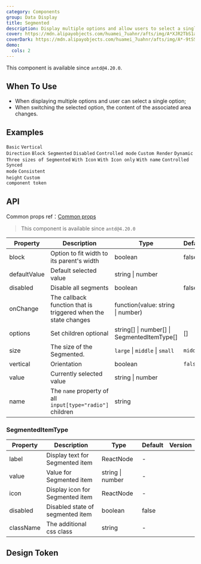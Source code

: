 ```yaml
---
category: Components
group: Data Display
title: Segmented
description: Display multiple options and allow users to select a single option.
cover: https://mdn.alipayobjects.com/huamei_7uahnr/afts/img/A*XJR2TbS1aaQAAAAAAAAAAAAADrJ8AQ/original
coverDark: https://mdn.alipayobjects.com/huamei_7uahnr/afts/img/A*-9tSSoO_MkIAAAAAAAAAAAAADrJ8AQ/original
demo:
  cols: 2
---
```


This component is available since `antd@4.20.0`.

## When To Use

- When displaying multiple options and user can select a single option;
- When switching the selected option, the content of the associated area changes.

## Examples

<!-- prettier-ignore -->
<code src="./demo/basic.tsx">Basic</code>
<code src="./demo/vertical.tsx" version="5.21.0">Vertical Direction</code>
<code src="./demo/block.tsx">Block Segmented</code>
<code src="./demo/disabled.tsx">Disabled</code>
<code src="./demo/controlled.tsx">Controlled mode</code>
<code src="./demo/custom.tsx">Custom Render</code>
<code src="./demo/dynamic.tsx">Dynamic</code>
<code src="./demo/size.tsx">Three sizes of Segmented</code>
<code src="./demo/with-icon.tsx">With Icon</code>
<code src="./demo/icon-only.tsx">With Icon only</code>
<code src="./demo/with-name.tsx" version="5.23.0">With name</code>
<code src="./demo/controlled-two.tsx" debug>Controlled Synced mode</code>
<code src="./demo/size-consistent.tsx" debug>Consistent height</code>
<code src="./demo/componentToken.tsx" debug>Custom component token</code>

## API

Common props ref：[Common props](/docs/react/common-props)

> This component is available since `antd@4.20.0`

| Property | Description | Type | Default | Version |
| --- | --- | --- | --- | --- |
| block | Option to fit width to its parent\'s width | boolean | false |  |
| defaultValue | Default selected value | string \| number |  |  |
| disabled | Disable all segments | boolean | false |  |
| onChange | The callback function that is triggered when the state changes | function(value: string \| number) |  |  |
| options | Set children optional | string\[] \| number\[] \| SegmentedItemType\[] | [] |  |
| size | The size of the Segmented. | `large` \| `middle` \| `small` | `middle` |  |
| vertical | Orientation | boolean | `false` | 5.21.0 |
| value | Currently selected value | string \| number |  |  |
| name | The `name` property of all `input[type="radio"]` children | string |  | 5.23.0 |

### SegmentedItemType

| Property  | Description                      | Type             | Default | Version |
| --------- | -------------------------------- | ---------------- | ------- | ------- |
| label     | Display text for Segmented item  | ReactNode        | -       |         |
| value     | Value for Segmented item         | string \| number | -       |         |
| icon      | Display icon for Segmented item  | ReactNode        | -       |         |
| disabled  | Disabled state of segmented item | boolean          | false   |         |
| className | The additional css class         | string           | -       |         |

## Design Token

<ComponentTokenTable component="Segmented"></ComponentTokenTable>
